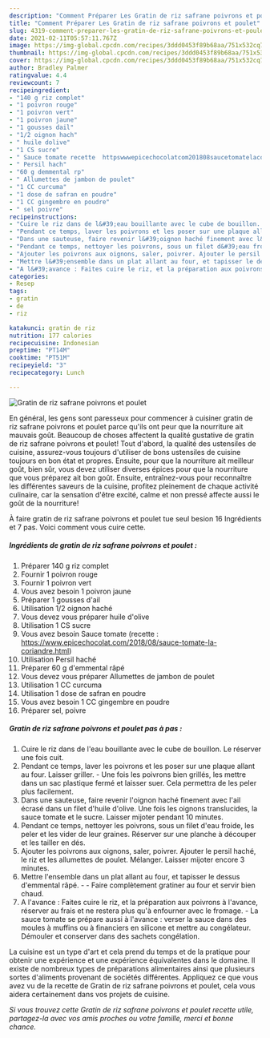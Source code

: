 ```yaml
---
description: "Comment Préparer Les Gratin de riz safrane poivrons et poulet"
title: "Comment Préparer Les Gratin de riz safrane poivrons et poulet"
slug: 4319-comment-preparer-les-gratin-de-riz-safrane-poivrons-et-poulet
date: 2021-02-11T05:57:11.767Z
image: https://img-global.cpcdn.com/recipes/3ddd0453f89b68aa/751x532cq70/gratin-de-riz-safrane-poivrons-et-poulet-photo-principale-de-la-recette.jpg
thumbnail: https://img-global.cpcdn.com/recipes/3ddd0453f89b68aa/751x532cq70/gratin-de-riz-safrane-poivrons-et-poulet-photo-principale-de-la-recette.jpg
cover: https://img-global.cpcdn.com/recipes/3ddd0453f89b68aa/751x532cq70/gratin-de-riz-safrane-poivrons-et-poulet-photo-principale-de-la-recette.jpg
author: Bradley Palmer
ratingvalue: 4.4
reviewcount: 7
recipeingredient:
- "140 g riz complet"
- "1 poivron rouge"
- "1 poivron vert"
- "1 poivron jaune"
- "1 gousses dail"
- "1/2 oignon hach"
- " huile dolive"
- "1 CS sucre"
- " Sauce tomate recette  httpswwwepicechocolatcom201808saucetomatelacoriandrehtml"
- " Persil hach"
- "60 g demmental rp"
- " Allumettes de jambon de poulet"
- "1 CC curcuma"
- "1 dose de safran en poudre"
- "1 CC gingembre en poudre"
- " sel poivre"
recipeinstructions:
- "Cuire le riz dans de l&#39;eau bouillante avec le cube de bouillon. Le réserver une fois cuit."
- "Pendant ce temps, laver les poivrons et les poser sur une plaque allant au four. Laisser griller. Une fois les poivrons bien grillés, les mettre dans un sac plastique fermé et laisser suer. Cela permettra de les peler plus facilement."
- "Dans une sauteuse, faire revenir l&#39;oignon haché finement avec l&#39;ail écrasé dans un filet d&#39;huile d&#39;olive. Une fois les oignons translucides, la sauce tomate et le sucre. Laisser mijoter pendant 10 minutes."
- "Pendant ce temps, nettoyer les poivrons, sous un filet d&#39;eau froide, les peler et les vider de leur graines. Réserver sur une planche à découper et les tailler en dés."
- "Ajouter les poivrons aux oignons, saler, poivrer. Ajouter le persil haché, le riz et les allumettes de poulet. Mélanger. Laisser mijoter encore 3 minutes."
- "Mettre l&#39;ensemble dans un plat allant au four, et tapisser le dessus d&#39;emmental râpé.  Faire complètement gratiner au four et servir bien chaud."
- "A l&#39;avance : Faites cuire le riz, et la préparation aux poivrons à l&#39;avance, réserver au frais et ne restera plus qu&#39;à enfourner avec le fromage.  La sauce tomate se prépare aussi à l&#39;avance : verser la sauce dans des moules à muffins ou à financiers en silicone et mettre au congélateur. Démouler et conserver dans des sachets congélation."
categories:
- Resep
tags:
- gratin
- de
- riz

katakunci: gratin de riz 
nutrition: 177 calories
recipecuisine: Indonesian
preptime: "PT14M"
cooktime: "PT51M"
recipeyield: "3"
recipecategory: Lunch

---
```



![Gratin de riz safrane poivrons et poulet](https://img-global.cpcdn.com/recipes/3ddd0453f89b68aa/751x532cq70/gratin-de-riz-safrane-poivrons-et-poulet-photo-principale-de-la-recette.jpg)

En général, les gens sont paresseux pour commencer à cuisiner gratin de riz safrane poivrons et poulet parce qu'ils ont peur que la nourriture ait mauvais goût. Beaucoup de choses affectent la qualité gustative de gratin de riz safrane poivrons et poulet! Tout d'abord, la qualité des ustensiles de cuisine, assurez-vous toujours d'utiliser de bons ustensiles de cuisine toujours en bon état et propres. Ensuite, pour que la nourriture ait meilleur goût, bien sûr, vous devez utiliser diverses épices pour que la nourriture que vous préparez ait bon goût. Ensuite, entraînez-vous pour reconnaître les différentes saveurs de la cuisine, profitez pleinement de chaque activité culinaire, car la sensation d'être excité, calme et non pressé affecte aussi le goût de la nourriture!

<!--inarticleads1-->

À faire gratin de riz safrane poivrons et poulet tue seul besion 16 Ingrédients et 7 pas. Voici comment vous cuire cette.

##### Ingrédients de gratin de riz safrane poivrons et poulet :

1. Préparer 140 g riz complet
1. Fournir 1 poivron rouge
1. Fournir 1 poivron vert
1. Vous avez besoin 1 poivron jaune
1. Préparer 1 gousses d&#39;ail
1. Utilisation 1/2 oignon haché
1. Vous devez vous préparer  huile d&#39;olive
1. Utilisation 1 CS sucre
1. Vous avez besoin  Sauce tomate (recette : https://www.epicechocolat.com/2018/08/sauce-tomate-la-coriandre.html)
1. Utilisation  Persil haché
1. Préparer 60 g d&#39;emmental râpé
1. Vous devez vous préparer  Allumettes de jambon de poulet
1. Utilisation 1 CC curcuma
1. Utilisation 1 dose de safran en poudre
1. Vous avez besoin 1 CC gingembre en poudre
1. Préparer  sel, poivre




<!--inarticleads2-->

##### Gratin de riz safrane poivrons et poulet pas à pas :

1. Cuire le riz dans de l&#39;eau bouillante avec le cube de bouillon. Le réserver une fois cuit.
1. Pendant ce temps, laver les poivrons et les poser sur une plaque allant au four. Laisser griller. - Une fois les poivrons bien grillés, les mettre dans un sac plastique fermé et laisser suer. Cela permettra de les peler plus facilement.
1. Dans une sauteuse, faire revenir l&#39;oignon haché finement avec l&#39;ail écrasé dans un filet d&#39;huile d&#39;olive. Une fois les oignons translucides, la sauce tomate et le sucre. Laisser mijoter pendant 10 minutes.
1. Pendant ce temps, nettoyer les poivrons, sous un filet d&#39;eau froide, les peler et les vider de leur graines. Réserver sur une planche à découper et les tailler en dés.
1. Ajouter les poivrons aux oignons, saler, poivrer. Ajouter le persil haché, le riz et les allumettes de poulet. Mélanger. Laisser mijoter encore 3 minutes.
1. Mettre l&#39;ensemble dans un plat allant au four, et tapisser le dessus d&#39;emmental râpé. -  - Faire complètement gratiner au four et servir bien chaud.
1. A l&#39;avance : Faites cuire le riz, et la préparation aux poivrons à l&#39;avance, réserver au frais et ne restera plus qu&#39;à enfourner avec le fromage. -  La sauce tomate se prépare aussi à l&#39;avance : verser la sauce dans des moules à muffins ou à financiers en silicone et mettre au congélateur. Démouler et conserver dans des sachets congélation.




<!--inarticleads1-->

<p>
La cuisine est un type d'art et cela prend du temps et de la pratique pour obtenir une expérience et une expérience équivalentes dans le domaine. Il existe de nombreux types de préparations alimentaires ainsi que plusieurs sortes d'aliments provenant de sociétés différentes. Appliquez ce que vous avez vu de la recette de Gratin de riz safrane poivrons et poulet, cela vous aidera certainement dans vos projets de cuisine.
</p>

<p>
<i>Si vous trouvez cette Gratin de riz safrane poivrons et poulet recette utile, partagez-la avec vos amis proches ou votre famille, merci et bonne chance.</i>
</p>

